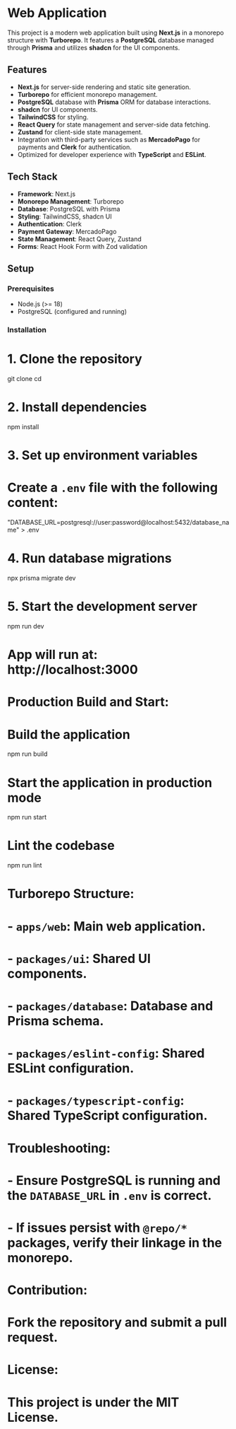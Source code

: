 # Web Application

This project is a modern web application built using **Next.js** in a monorepo structure with **Turborepo**. It features a **PostgreSQL** database managed through **Prisma** and utilizes **shadcn** for the UI components.

## Features

- **Next.js** for server-side rendering and static site generation.
- **Turborepo** for efficient monorepo management.
- **PostgreSQL** database with **Prisma** ORM for database interactions.
- **shadcn** for UI components.
- **TailwindCSS** for styling.
- **React Query** for state management and server-side data fetching.
- **Zustand** for client-side state management.
- Integration with third-party services such as **MercadoPago** for payments and **Clerk** for authentication.
- Optimized for developer experience with **TypeScript** and **ESLint**.

## Tech Stack

- **Framework**: Next.js
- **Monorepo Management**: Turborepo
- **Database**: PostgreSQL with Prisma
- **Styling**: TailwindCSS, shadcn UI
- **Authentication**: Clerk
- **Payment Gateway**: MercadoPago
- **State Management**: React Query, Zustand
- **Forms**: React Hook Form with Zod validation

## Setup

### Prerequisites
- Node.js (>= 18)
- PostgreSQL (configured and running)

### Installation

# 1. Clone the repository
git clone <repository-url>
cd <repository-root>

# 2. Install dependencies
npm install

# 3. Set up environment variables
# Create a `.env` file with the following content:
"DATABASE_URL=postgresql://user:password@localhost:5432/database_name" > .env

# 4. Run database migrations
npx prisma migrate dev

# 5. Start the development server
npm run dev
# App will run at: http://localhost:3000

# Production Build and Start:
# Build the application
npm run build

# Start the application in production mode
npm run start

# Lint the codebase
npm run lint

# Turborepo Structure:
# - `apps/web`: Main web application.
# - `packages/ui`: Shared UI components.
# - `packages/database`: Database and Prisma schema.
# - `packages/eslint-config`: Shared ESLint configuration.
# - `packages/typescript-config`: Shared TypeScript configuration.

# Troubleshooting:
# - Ensure PostgreSQL is running and the `DATABASE_URL` in `.env` is correct.
# - If issues persist with `@repo/*` packages, verify their linkage in the monorepo.

# Contribution:
# Fork the repository and submit a pull request.

# License:
# This project is under the MIT License.